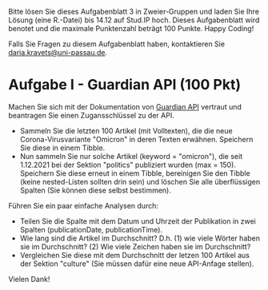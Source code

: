 Bitte lösen Sie dieses Aufgabenblatt 3 in Zweier-Gruppen und laden Sie Ihre Lösung (eine R.-Datei) bis 14.12 auf Stud.IP hoch. Dieses Aufgabenblatt wird benotet und die maximale Punktenzahl beträgt 100 Punkte. Happy Coding!

Falls Sie Fragen zu diesem Aufgabenblatt haben, kontaktieren Sie daria.kravets@uni-passau.de.

# Aufgabe I - Guardian API (100 Pkt)

Machen Sie sich mit der Dokumentation von [Guardian API](https://open-platform.theguardian.com/) vertraut und beantragen Sie einen Zugansschlüssel zu der API.

* Sammeln Sie die letzten 100 Artikel (mit Volltexten), die die neue Corona-Virusvariante "Omicron" in deren Texten erwähnen. Speichern Sie diese in einem Tibble.
* Nun sammeln Sie nur solche Artikel (keyword = "omicron"),  die seit 1.12.2021 bei der Sektion "politics" publiziert wurden (max = 150). Speichern Sie diese erneut in einem Tibble, bereinigen Sie den Tibble (keine nested-Listen sollten drin sein) und löschen Sie alle überflüssigen Spalten (Sie können diese selbst bestimmen).

Führen Sie ein paar einfache Analysen durch: 

* Teilen Sie die Spalte mit dem Datum und Uhrzeit der Publikation in zwei Spalten (publicationDate, publicationTime). 
* Wie lang sind die Artikel im Durchschnitt? D.h. (1) wie viele Wörter haben sie im Durchschnitt? (2) Wie viele Zeichen haben sie im Durchschnitt? 
* Vergleichen Sie diese mit dem Durchschnitt der letzen 100 Artikel aus der Sektion "culture" (Sie müssen dafür eine neue API-Anfage stellen).


Vielen Dank!

